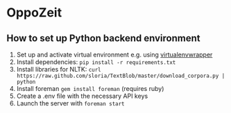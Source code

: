 OppoZeit
========

## How to set up Python backend environment
1. Set up and activate virtual environment e.g. using [virtualenvwrapper]
2. Install dependencies: `pip install -r requirements.txt`
3. Install libraries for NLTK: `curl https://raw.github.com/sloria/TextBlob/master/download_corpora.py | python`
4. Install foreman `gem install foreman` (requires ruby)
5. Create a .env file with the necessary API keys
6. Launch the server with `foreman start`

[virtualenvwrapper]: https://pypi.python.org/pypi/virtualenvwrapper
